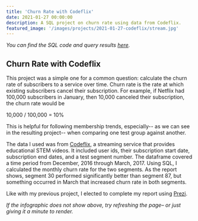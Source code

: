 ```yaml
---
title: 'Churn Rate with Codeflix'
date: 2021-01-27 00:00:00
description: A SQL project on churn rate using data from Codeflix.
featured_image: '/images/projects/2021-01-27-codeflix/stream.jpg'
---
```


*You can find the SQL code and query results [here](https://github.com/lemonmeringuepi/churn-rate-codeflix).*

## Churn Rate with Codeflix

This project was a simple one for a common question: calculate the churn rate of subscribers to a service over time. Churn rate is the rate at which existing subscribers cancel their subscription. For example, if Netflix had 100,000 subscribers in January, then 10,000 canceled their subscription, the churn rate would be

10,000 / 100,000 = 10%

This is helpful for following membership trends, especially-- as we can see in the resulting project-- when comparing one test group against another. 

The data I used was from [Codeflix](https://codeflix.com.au), a streaming service that provides educational STEM videos. It included user ids, their subscription start date, subscription end dates, and a test segment number. The dataframe covered a time period from December, 2016 through March, 2017. Using SQL, I calculated the monthly churn rate for the two segments. As the report shows, segment 30 performed significantly better than segment 87, but something occurred in March that increased churn rate in both segments.

Like with my previous project, I elected to complete my report using [Prezi](https://www.prezi.com).

<script async src="https://e.prezicdn.net/v1/design.js"></script><div class="prezi-design-embed" data-project-id="0ishad6cuwkm"></div>

*If the infographic does not show above, try refreshing the page– or just giving it a minute to render.*